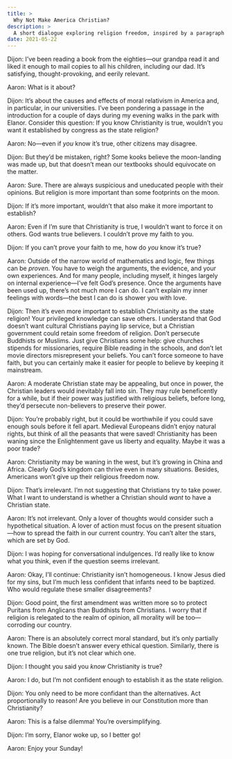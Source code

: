 ```yaml
---
title: >
  Why Not Make America Christian?
description: >
  A short dialogue exploring religion freedom, inspired by a paragraph in the introduction of _The Closing of the American Mind_ by Allan Bloom.
date: 2021-05-22
---
```


<span class="sc">Dijon:</span> I’ve been reading a book from the eighties—our grandpa read it and liked it enough to mail copies to all his children, including our dad. It’s satisfying, thought-provoking, and eerily relevant.

<span class="sc">Aaron:</span> What is it about?

<span class="sc">Dijon:</span> It’s about the causes and effects of moral relativism in America and, in particular, in our universities. I’ve been pondering a passage in the introduction for a couple of days during my evening walks in the park with Elanor. Consider this question: If you know Christianity is true, wouldn’t you want it established by congress as the state religion?

<span class="sc">Aaron:</span> No—even if _you_ know it’s true, other citizens may disagree.

<span class="sc">Dijon:</span> But they’d be mistaken, right? Some kooks believe the moon-landing was made up, but that doesn’t mean our textbooks should equivocate on the matter.

<span class="sc">Aaron:</span> Sure. There are always suspicious and uneducated people with their opinions. But religion is more important than some footprints on the moon.

<span class="sc">Dijon:</span> If it’s more important, wouldn’t that also make it more important to establish?

<span class="sc">Aaron:</span> Even if I’m sure that Christianity is true, I wouldn’t want to force it on others. God wants true believers. I couldn’t prove my faith to you.

<span class="sc">Dijon:</span> If you can’t prove your faith to me, how do _you_ know it’s true?

<span class="sc">Aaron:</span> Outside of the narrow world of mathematics and logic, few things can be _proven_. You have to weigh the arguments, the evidence, and your own experiences. And for many people, including myself, it hinges largely on internal experience—I’ve felt God’s presence. Once the arguments have been used up, there’s not much more I can do. I can’t explain my inner feelings with words—the best I can do is shower you with love.

<span class="sc">Dijon:</span> Then it’s even more important to establish Christianity as the state religion! Your privileged knowledge can save others. I understand that God doesn’t want cultural Christians paying lip service, but a Christian government could retain some freedom of religion. Don’t persecute Buddhists or Muslims. Just give Christians some help: give churches stipends for missionaries, require Bible reading in the schools, and don’t let movie directors misrepresent your beliefs. You can’t force someone to have faith, but you can certainly make it easier for people to believe by keeping it mainstream.

<span class="sc">Aaron:</span> A moderate Christian state may be appealing, but once in power, the Christian leaders would inevitably fall into sin. They may rule beneficently for a while, but if their power was justified with religious beliefs, before long, they’d persecute non-believers to preserve their power.

<span class="sc">Dijon:</span> You’re probably right, but it could be worthwhile if you could save enough souls before it fell apart. Medieval Europeans didn’t enjoy natural rights, but think of all the peasants that were saved! Christianity has been waning since the Enlightenment gave us liberty and equality. Maybe it was a poor trade?

<span class="sc">Aaron:</span> Christianity may be waning in the west, but it’s growing in China and Africa. Clearly God’s kingdom can thrive even in many situations. Besides, Americans won’t give up their religious freedom now.

<span class="sc">Dijon:</span> That’s irrelevant. I’m not suggesting that Christians try to take power. What I want to understand is whether a Christian should _want_ to have a Christian state.

<span class="sc">Aaron:</span> It’s not irrelevant. Only a lover of thoughts would consider such a hypothetical situation. A lover of action must focus on the present situation—how to spread the faith in our current country. You can’t alter the stars, which are set by God.

<span class="sc">Dijon:</span> I was hoping for conversational indulgences. I’d really like to know what you think, even if the question seems irrelevant.

<span class="sc">Aaron:</span> Okay, I’ll continue: Christianity isn’t homogeneous. I know Jesus died for my sins, but I’m much less confident that infants need to be baptized. Who would regulate these smaller disagreements?

<span class="sc">Dijon:</span> Good point, the first amendment was written more so to protect Puritans from Anglicans than Buddhists from Christians. I worry that if religion is relegated to the realm of opinion, all morality will be too—corroding our country.

<span class="sc">Aaron:</span> There is an absolutely correct moral standard, but it’s only partially known. The Bible doesn’t answer every ethical question. Similarly, there is one true religion, but it’s not clear which one.

<span class="sc">Dijon:</span> I thought you said you _know_ Christianity is true?

<span class="sc">Aaron:</span> I do, but I’m not confident enough to establish it as the state religion.

<span class="sc">Dijon:</span> You only need to be more confidant than the alternatives. Act proportionally to reason! Are you believe in our Constitution more than Christianity?

<span class="sc">Aaron:</span> This is a false dilemma! You’re oversimplifying.

<span class="sc">Dijon:</span> I’m sorry, Elanor woke up, so I better go!

<span class="sc">Aaron:</span> Enjoy your Sunday!
